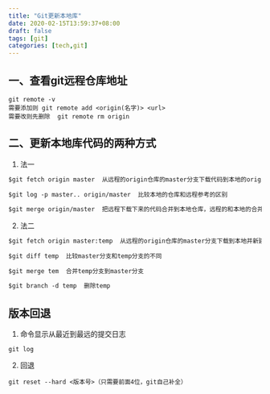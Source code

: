 ```yaml
---
title: "Git更新本地库"
date: 2020-02-15T13:59:37+08:00
draft: false
tags: [git]
categories: [tech,git]
---
```


## 一、查看git远程仓库地址
```
git remote -v
需要添加则 git remote add <origin(名字)> <url>
需要改则先删除  git remote rm origin

```

## 二、更新本地库代码的两种方式
1. 法一
```html
$git fetch origin master  从远程的origin仓库的master分支下载代码到本地的origin master
 
$git log -p master.. origin/master  比较本地的仓库和远程参考的区别
 
$git merge origin/master  把远程下载下来的代码合并到本地仓库，远程的和本地的合并
```
2. 法二
```html
$git fetch origin master:temp  从远程的origin仓库的master分支下载到本地并新建一个分支temp
 
$git diff temp  比较master分支和temp分支的不同
 
$git merge tem  合并temp分支到master分支
 
$git branch -d temp  删除temp
```

## 版本回退

1. 命令显示从最近到最远的提交日志
```
git log
```
2. 回退
```
git reset --hard <版本号>（只需要前面4位，git自己补全）
```


